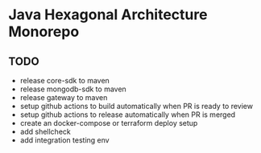 # Java Hexagonal Architecture Monorepo

## TODO
- release core-sdk to maven
- release mongodb-sdk to maven
- release gateway to maven
- setup github actions to build automatically when PR is ready to review
- setup github actions to release automatically when PR is merged
- create an docker-compose or terraform deploy setup
- add shellcheck
- add integration testing env
